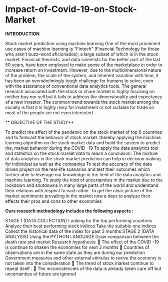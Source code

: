 # Impact-of-Covid-19-on-Stock-Market

**INTRODUCTION**

Stock market prediction using machine learning
One of the most prominent use cases of machine learning is “Fintech” (Financial
Technology for those who aren't buzz-word aficionados); a large subset of which is in
the stock market. Financial theorists, and data scientists for the better part of the last
50 years, have been employed to make sense of the marketplace in order to increase
return on investment. However, due to the multidimensional nature of the problem,
the scale of the system, and inherent variation with time, it has been an
overwhelmingly tough challenge for humans to solve, even with the assistance of
conventional data analytics tools.
The general research associated with the stock or share market is highly focusing on
neither buy nor sell but it fails to address the dimensionality and expectancy of a new
investor. The common trend towards the stock market among the society is that it is
highly risky for investment or not suitable for trade so most of the people are not even
interested.

** OBJECTIVE OF THE STUDY** 

To predict the effect of the pandemic on the stock market of top 6 countries and
to forecast the behavior of stock market. thereby applying the machine learning
algorithm on the stock market data and build the system to predict the, market
behavior during the COVID -19
To apply the data analytics tool and statistics on the stock market data to reach
a conclusion. The mixture of data analytics in the stock market prediction can
help in decision making for individual as well as the companies
To test the accuracy of the data driven project on the real-life scenarios and test
their outcomes which further able to leverage our knowledge in the field of the
data analytics and machine learning.
To study the kind of uncertainties in the market due to the lockdown and
shutdowns in many large parts of the world and understand their relations with
respect to each other.
To get the clear picture of the market sentiments prevailing in the market now a
days to analyze their effects their pros and cons to other economies

**Ours research methodology includes the following aspects :**

STAGE 1
(DATA COLLECTION)
Looking for the top performing
countries
Analyze their best performing
stock indices
Take the suitable one indices
Collect the historical data of the
index for past 3 months
STAGE 2
(DATA ANALYSIS)
Using the PYTHON LANGUAGE
Draw comparison between the death
rate and market
Research hypothesis:
 The effect of the COVID -19 is continue to shaken the economies for
next 3 months
 Countries of observations are in the same state as they are during our
prediction Government measures and other external stimulus to revive
the economy is not taken into the consideration
 The trend of stock market continue to repeat itself .
 The inconsistencies of the data is already taken care off but
uncertainties of future are ignored
